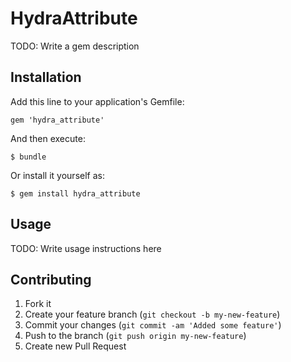 # HydraAttribute

TODO: Write a gem description

## Installation

Add this line to your application's Gemfile:

    gem 'hydra_attribute'

And then execute:

    $ bundle

Or install it yourself as:

    $ gem install hydra_attribute

## Usage

TODO: Write usage instructions here

## Contributing

1. Fork it
2. Create your feature branch (`git checkout -b my-new-feature`)
3. Commit your changes (`git commit -am 'Added some feature'`)
4. Push to the branch (`git push origin my-new-feature`)
5. Create new Pull Request
